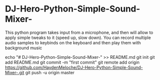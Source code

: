 # DJ-Hero-Python-Simple-Sound-Mixer-
This python program takes input from a microphone, and then will allow to apply simple tweaks to it (speed up, slow down). You can record multiple audio samples to keybinds on the keyboard and then play them with background music 

echo "# DJ-Hero-Python-Simple-Sound-Mixer-" >> README.md
git init
git add README.md
git commit -m "first commit"
git remote add origin https://github.com/HaydenMeloche/DJ-Hero-Python-Simple-Sound-Mixer-.git
git push -u origin master
